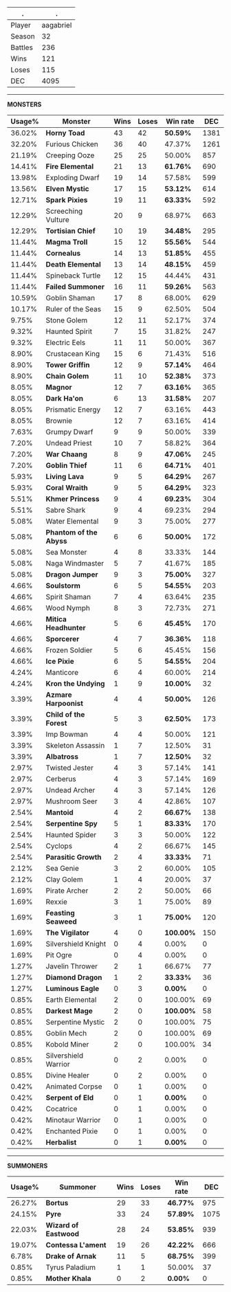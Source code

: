.|.
|-|-
Player|aagabriel
Season|32
Battles|236
Wins|121
Loses|115
DEC|4095

---
**MONSTERS**

Usage%|Monster|Wins|Loses|Win rate|DEC|
-|-|-|-|-|-|
36.02%|**Horny Toad**|43|42|**50.59%**|1381|
32.20%|Furious Chicken|36|40|47.37%|1261|
21.19%|Creeping Ooze|25|25|50.00%|857|
14.41%|**Fire Elemental**|21|13|**61.76%**|690|
13.98%|Exploding Dwarf|19|14|57.58%|599|
13.56%|**Elven Mystic**|17|15|**53.12%**|614|
12.71%|**Spark Pixies**|19|11|**63.33%**|592|
12.29%|Screeching Vulture|20|9|68.97%|663|
12.29%|**Tortisian Chief**|10|19|**34.48%**|295|
11.44%|**Magma Troll**|15|12|**55.56%**|544|
11.44%|**Cornealus**|14|13|**51.85%**|455|
11.44%|**Death Elemental**|13|14|**48.15%**|459|
11.44%|Spineback Turtle|12|15|44.44%|431|
11.44%|**Failed Summoner**|16|11|**59.26%**|563|
10.59%|Goblin Shaman|17|8|68.00%|629|
10.17%|Ruler of the Seas|15|9|62.50%|504|
9.75%|Stone Golem|12|11|52.17%|374|
9.32%|Haunted Spirit|7|15|31.82%|247|
9.32%|Electric Eels|11|11|50.00%|367|
8.90%|Crustacean King|15|6|71.43%|516|
8.90%|**Tower Griffin**|12|9|**57.14%**|464|
8.90%|**Chain Golem**|11|10|**52.38%**|373|
8.05%|**Magnor**|12|7|**63.16%**|365|
8.05%|**Dark Ha'on**|6|13|**31.58%**|207|
8.05%|Prismatic Energy|12|7|63.16%|443|
8.05%|Brownie|12|7|63.16%|414|
7.63%|Grumpy Dwarf|9|9|50.00%|339|
7.20%|Undead Priest|10|7|58.82%|364|
7.20%|**War Chaang**|8|9|**47.06%**|245|
7.20%|**Goblin Thief**|11|6|**64.71%**|401|
5.93%|**Living Lava**|9|5|**64.29%**|267|
5.93%|**Coral Wraith**|9|5|**64.29%**|323|
5.51%|**Khmer Princess**|9|4|**69.23%**|304|
5.51%|Sabre Shark|9|4|69.23%|294|
5.08%|Water Elemental|9|3|75.00%|277|
5.08%|**Phantom of the Abyss**|6|6|**50.00%**|172|
5.08%|Sea Monster|4|8|33.33%|144|
5.08%|Naga Windmaster|5|7|41.67%|185|
5.08%|**Dragon Jumper**|9|3|**75.00%**|327|
4.66%|**Soulstorm**|6|5|**54.55%**|203|
4.66%|Spirit Shaman|7|4|63.64%|235|
4.66%|Wood Nymph|8|3|72.73%|271|
4.66%|**Mitica Headhunter**|5|6|**45.45%**|170|
4.66%|**Sporcerer**|4|7|**36.36%**|118|
4.66%|Frozen Soldier|5|6|45.45%|156|
4.66%|**Ice Pixie**|6|5|**54.55%**|204|
4.24%|Manticore|6|4|60.00%|214|
4.24%|**Kron the Undying**|1|9|**10.00%**|32|
3.39%|**Azmare Harpoonist**|4|4|**50.00%**|126|
3.39%|**Child of the Forest**|5|3|**62.50%**|173|
3.39%|Imp Bowman|4|4|50.00%|121|
3.39%|Skeleton Assassin|1|7|12.50%|31|
3.39%|**Albatross**|1|7|**12.50%**|32|
2.97%|Twisted Jester|4|3|57.14%|141|
2.97%|Cerberus|4|3|57.14%|169|
2.97%|Undead Archer|4|3|57.14%|126|
2.97%|Mushroom Seer|3|4|42.86%|107|
2.54%|**Mantoid**|4|2|**66.67%**|138|
2.54%|**Serpentine Spy**|5|1|**83.33%**|170|
2.54%|Haunted Spider|3|3|50.00%|122|
2.54%|Cyclops|4|2|66.67%|145|
2.54%|**Parasitic Growth**|2|4|**33.33%**|71|
2.12%|Sea Genie|3|2|60.00%|105|
2.12%|Clay Golem|1|4|20.00%|37|
1.69%|Pirate Archer|2|2|50.00%|66|
1.69%|Rexxie|3|1|75.00%|89|
1.69%|**Feasting Seaweed**|3|1|**75.00%**|120|
1.69%|**The Vigilator**|4|0|**100.00%**|150|
1.69%|Silvershield Knight|0|4|0.00%|0|
1.69%|Pit Ogre|0|4|0.00%|0|
1.27%|Javelin Thrower|2|1|66.67%|77|
1.27%|**Diamond Dragon**|1|2|**33.33%**|36|
1.27%|**Luminous Eagle**|0|3|**0.00%**|0|
0.85%|Earth Elemental|2|0|100.00%|69|
0.85%|**Darkest Mage**|2|0|**100.00%**|58|
0.85%|Serpentine Mystic|2|0|100.00%|75|
0.85%|Goblin Mech|2|0|100.00%|69|
0.85%|Kobold Miner|2|0|100.00%|34|
0.85%|Silvershield Warrior|0|2|0.00%|0|
0.85%|Divine Healer|0|2|0.00%|0|
0.42%|Animated Corpse|0|1|0.00%|0|
0.42%|**Serpent of Eld**|0|1|**0.00%**|0|
0.42%|Cocatrice|0|1|0.00%|0|
0.42%|Minotaur Warrior|0|1|0.00%|0|
0.42%|Enchanted Pixie|0|1|0.00%|0|
0.42%|**Herbalist**|0|1|**0.00%**|0|

---
**SUMMONERS**

Usage%|Summoner|Wins|Loses|Win rate|DEC|
-|-|-|-|-|-|
26.27%|**Bortus**|29|33|**46.77%**|975|
24.15%|**Pyre**|33|24|**57.89%**|1075|
22.03%|**Wizard of Eastwood**|28|24|**53.85%**|939|
19.07%|**Contessa L'ament**|19|26|**42.22%**|666|
6.78%|**Drake of Arnak**|11|5|**68.75%**|399|
0.85%|Tyrus Paladium|1|1|50.00%|37|
0.85%|**Mother Khala**|0|2|**0.00%**|0|
